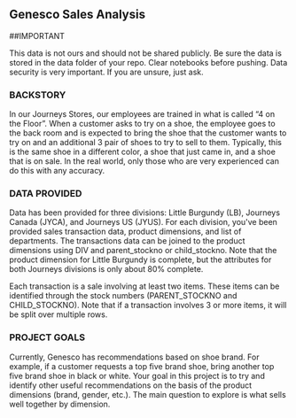 ## Genesco Sales Analysis

##IMPORTANT

This data is not ours and should not be shared publicly.  Be sure the data is stored in the data folder of your repo.   Clear notebooks before pushing.
Data security is very important. If you are unsure, just ask.


### BACKSTORY  
In our Journeys Stores, our employees are trained in what is called “4 on the Floor”. When a customer asks to try on a shoe, the employee goes to the back room and is expected to bring the shoe that the customer wants to try on and an additional 3 pair of shoes to try to sell to them. Typically, this is the same shoe in a different color, a shoe that just came in, and a shoe that is on sale. In the real world, only those who are very experienced can do this with any accuracy.  

### DATA PROVIDED  
Data has been provided for three divisions: Little Burgundy (LB), Journeys Canada (JYCA), and Journeys US (JYUS). For each division, you've been provided sales transaction data, product dimensions, and list of departments. The transactions data can be joined to the product dimensions using DIV and parent_stockno or child_stockno. Note that the product dimension for Little Burgundy is complete, but the attributes for both Journeys divisions is only about 80% complete.

Each transaction is a sale involving at least two items. These items can be identified through the stock numbers (PARENT_STOCKNO and CHILD_STOCKNO). Note that if a transaction involves 3 or more items, it will be split over multiple rows.

### PROJECT GOALS  
Currently, Genesco has recommendations based on shoe brand. For example, if a customer requests a top five brand shoe, bring another top five brand shoe in black or white. Your goal in this project is to try and identify other useful recommendations on the basis of the product dimensions (brand, gender, etc.). The main question to explore is what sells well together by dimension.
